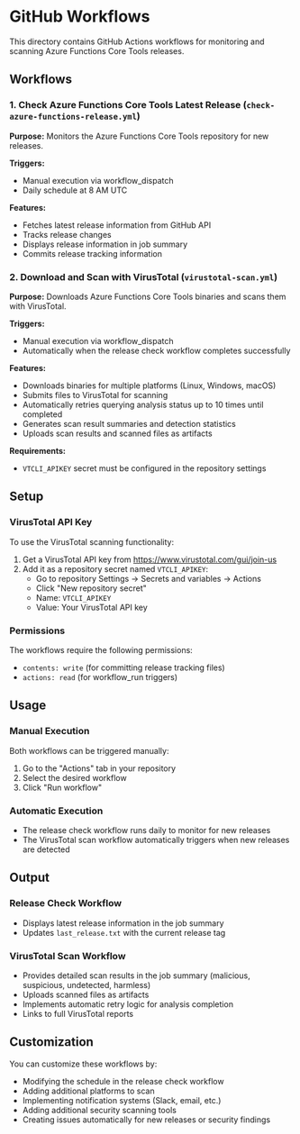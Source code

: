 # GitHub Workflows

This directory contains GitHub Actions workflows for monitoring and scanning Azure Functions Core Tools releases.

## Workflows

### 1. Check Azure Functions Core Tools Latest Release (`check-azure-functions-release.yml`)

**Purpose:** Monitors the Azure Functions Core Tools repository for new releases.

**Triggers:**

- Manual execution via workflow_dispatch
- Daily schedule at 8 AM UTC

**Features:**

- Fetches latest release information from GitHub API
- Tracks release changes
- Displays release information in job summary
- Commits release tracking information

### 2. Download and Scan with VirusTotal (`virustotal-scan.yml`)

**Purpose:** Downloads Azure Functions Core Tools binaries and scans them with VirusTotal.

**Triggers:**

- Manual execution via workflow_dispatch
- Automatically when the release check workflow completes successfully

**Features:**

- Downloads binaries for multiple platforms (Linux, Windows, macOS)
- Submits files to VirusTotal for scanning
- Automatically retries querying analysis status up to 10 times until completed
- Generates scan result summaries and detection statistics
- Uploads scan results and scanned files as artifacts

**Requirements:**

- `VTCLI_APIKEY` secret must be configured in the repository settings

## Setup

### VirusTotal API Key

To use the VirusTotal scanning functionality:

1. Get a VirusTotal API key from <https://www.virustotal.com/gui/join-us>
2. Add it as a repository secret named `VTCLI_APIKEY`:
   - Go to repository Settings → Secrets and variables → Actions
   - Click "New repository secret"
   - Name: `VTCLI_APIKEY`
   - Value: Your VirusTotal API key

### Permissions

The workflows require the following permissions:

- `contents: write` (for committing release tracking files)
- `actions: read` (for workflow_run triggers)

## Usage

### Manual Execution

Both workflows can be triggered manually:

1. Go to the "Actions" tab in your repository
2. Select the desired workflow
3. Click "Run workflow"

### Automatic Execution

- The release check workflow runs daily to monitor for new releases
- The VirusTotal scan workflow automatically triggers when new releases are detected

## Output

### Release Check Workflow

- Displays latest release information in the job summary
- Updates `last_release.txt` with the current release tag

### VirusTotal Scan Workflow

- Provides detailed scan results in the job summary (malicious, suspicious, undetected, harmless)
- Uploads scanned files as artifacts
- Implements automatic retry logic for analysis completion
- Links to full VirusTotal reports

## Customization

You can customize these workflows by:

- Modifying the schedule in the release check workflow
- Adding additional platforms to scan
- Implementing notification systems (Slack, email, etc.)
- Adding additional security scanning tools
- Creating issues automatically for new releases or security findings
